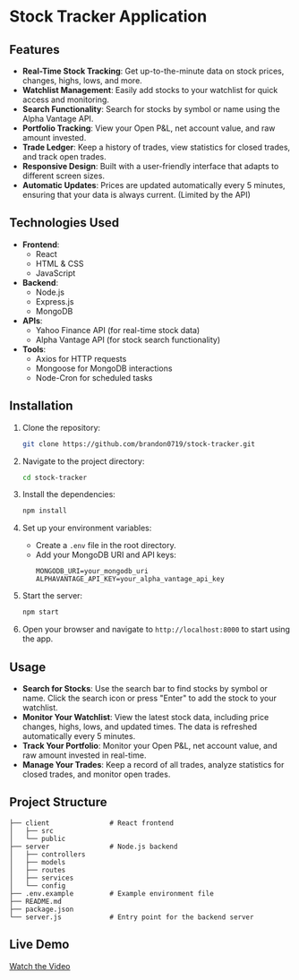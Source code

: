 # Stock Tracker Application

## Features

- **Real-Time Stock Tracking**: Get up-to-the-minute data on stock prices, changes, highs, lows, and more.
- **Watchlist Management**: Easily add stocks to your watchlist for quick access and monitoring.
- **Search Functionality**: Search for stocks by symbol or name using the Alpha Vantage API.
- **Portfolio Tracking**: View your Open P&L, net account value, and raw amount invested.
- **Trade Ledger**: Keep a history of trades, view statistics for closed trades, and track open trades.
- **Responsive Design**: Built with a user-friendly interface that adapts to different screen sizes.
- **Automatic Updates**: Prices are updated automatically every 5 minutes, ensuring that your data is always current. (Limited by the API)

## Technologies Used

- **Frontend**:
  - React
  - HTML & CSS
  - JavaScript
- **Backend**:
  - Node.js
  - Express.js
  - MongoDB
- **APIs**:
  - Yahoo Finance API (for real-time stock data)
  - Alpha Vantage API (for stock search functionality)
- **Tools**:
  - Axios for HTTP requests
  - Mongoose for MongoDB interactions
  - Node-Cron for scheduled tasks

## Installation

1. Clone the repository:
   ```bash
   git clone https://github.com/brandon0719/stock-tracker.git
   ```
2. Navigate to the project directory:
   ```bash
   cd stock-tracker
   ```
3. Install the dependencies:
   ```bash
   npm install
   ```
4. Set up your environment variables:
   - Create a `.env` file in the root directory.
   - Add your MongoDB URI and API keys:
     ```
     MONGODB_URI=your_mongodb_uri
     ALPHAVANTAGE_API_KEY=your_alpha_vantage_api_key
     ```

5. Start the server:
   ```bash
   npm start
   ```
6. Open your browser and navigate to `http://localhost:8000` to start using the app.

## Usage

- **Search for Stocks**: Use the search bar to find stocks by symbol or name. Click the search icon or press "Enter" to add the stock to your watchlist.
- **Monitor Your Watchlist**: View the latest stock data, including price changes, highs, lows, and updated times. The data is refreshed automatically every 5 minutes.
- **Track Your Portfolio**: Monitor your Open P&L, net account value, and raw amount invested in real-time.
- **Manage Your Trades**: Keep a record of all trades, analyze statistics for closed trades, and monitor open trades.

## Project Structure

```
├── client               # React frontend
│   ├── src
│   └── public
├── server               # Node.js backend
│   ├── controllers
│   ├── models
│   ├── routes
│   ├── services
│   └── config
├── .env.example         # Example environment file
├── README.md
├── package.json
└── server.js            # Entry point for the backend server
```

## Live Demo
[Watch the Video](/client/src/assets/Stock%20Tracker%20Demo.mp4)